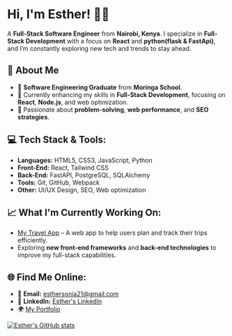 # Hi, I'm Esther! 👩‍💻
A **Full-Stack Software Engineer** from **Nairobi, Kenya**. I specialize in **Full-Stack Development** with a focus on **React** and **python(flask & FastApi)**, and I’m constantly exploring new tech and trends to stay ahead.

## 🚀 About Me
- 💼 **Software Engineering Graduate** from **Moringa School**.
- 🔭 Currently enhancing my skills in **Full-Stack Development**, focusing on **React**, **Node.js**, and web optimization.
- 🎯 Passionate about **problem-solving**, **web performance**, and **SEO strategies**.

## 💻 Tech Stack & Tools:
- **Languages:** HTML5, CSS3, JavaScript, Python
- **Front-End:** React, Tailwind CSS
- **Back-End:** FastAPI, PostgreSQL, SQLAlchemy
- **Tools:** Git, GitHub, Webpack
- **Other:** UI/UX Design, SEO, Web optimization

## 📈 What I'm Currently Working On:
- [My Travel App](https://github.com/Esther-Sonia/my-travel-app) – A web app to help users plan and track their trips efficiently.
- Exploring **new front-end frameworks** and **back-end technologies** to improve my full-stack capabilities.


## 🌐 Find Me Online:
- 📧 **Email:** [esthersonia21@gmail.com](mailto:esthersonia21@gmail.com)
- 🔗 **LinkedIn:** [Esther's LinkedIn](https://www.linkedin.com/in/esther-irungu)
- 🌍 [My Portfolio ](https://esther-irungu-portfolio.vercel.app/)

[![Esther's GitHub stats](https://github-readme-stats.vercel.app/api?username=Esther-Sonia&count_private=true&show_icons=true&hide_title=true)](https://github.com/Esther-Sonia)

